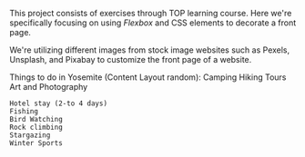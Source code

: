 This project consists of exercises through TOP learning course. Here we're specifically focusing on using *Flexbox* and CSS elements to decorate a front page.

We're utilizing different images from stock image websites such as Pexels, Unsplash, and Pixabay to customize the front page of a website.

Things to do in Yosemite (Content Layout random):
    Camping 
    Hiking
    Tours
    Art and Photography

    Hotel stay (2-to 4 days)
    Fishing
    Bird Watching
    Rock climbing
    Stargazing
    Winter Sports